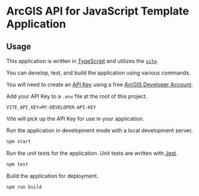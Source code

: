 # ArcGIS API for JavaScript Template Application

## Usage

This application is written in [TypeScript](http://www.typescriptlang.org/) and utilizes the [`vite`](https://vitejs.dev/).

You can develop, test, and build the application using various commands.

You will need to create an [API Key](https://developers.arcgis.com/documentation/mapping-apis-and-services/security/#api-keys) using a free [ArcGIS Developer Account](https://developers.arcgis.com/sign-up/).

Add your API Key to a `.env` file at the root of this project.

```
VITE_API_KEY=MY-DEVELOPER-API-KEY
```

Vite will pick up the API Key for use in your application.

Run the application in development mode with a local development server.
```sh
npm start
```

Run the unit tests for the application. Unit tests are written with [Jest](https://jestjs.io/).
```sh
npm test
```

Build the application for deployment.
```sh
npm run build
```
